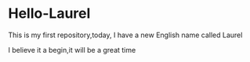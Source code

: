 # Hello-Laurel
This is my first repository,today, I have a new English name called Laurel

I believe it a begin,it will be a great time
